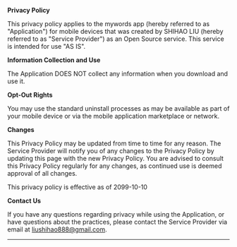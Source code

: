 **Privacy Policy**

This privacy policy applies to the mywords app (hereby referred to as "Application") for mobile devices that was created by SHIHAO LIU (hereby referred to as "Service Provider") as an Open Source service. This service is intended for use "AS IS".

**Information Collection and Use**

The Application DOES NOT collect any information when you download and use it. 
 

**Opt-Out Rights**

You may use the standard uninstall processes as may be available as part of your mobile device or via the mobile application marketplace or network.




**Changes**

This Privacy Policy may be updated from time to time for any reason. The Service Provider will notify you of any changes to the Privacy Policy by updating this page with the new Privacy Policy. You are advised to consult this Privacy Policy regularly for any changes, as continued use is deemed approval of all changes.

This privacy policy is effective as of 2099-10-10



**Contact Us**

If you have any questions regarding privacy while using the Application, or have questions about the practices, please contact the Service Provider via email at liushihao888@gmail.com.

* * *
